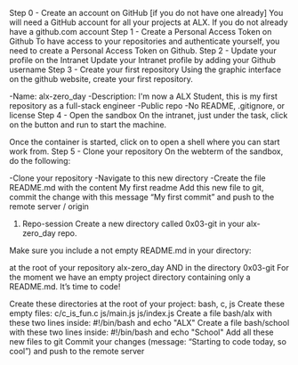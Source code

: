 Step 0 - Create an account on GitHub [if you do not have one already]
You will need a GitHub account for all your projects at ALX. If you do not already have a github.com account
Step 1 - Create a Personal Access Token on Github
To have access to your repositories and authenticate yourself, you need to create a Personal Access Token on Github.
Step 2 - Update your profile on the Intranet Update your Intranet profile by adding your Github username
Step 3 - Create your first repository
Using the graphic interface on the github website, create your first repository.

-Name: alx-zero_day
-Description: I'm now a ALX Student, this is my first repository as a full-stack engineer
-Public repo
-No README, .gitignore, or license 
Step 4 - Open the sandbox
On the intranet, just under the task, click on the button  and run to start the machine.

Once the container is started, click on  to open a shell where you can start work from.
Step 5 - Clone your repository
On the webterm of the sandbox, do the following:

-Clone your repository
-Navigate to this new directory
-Create the file README.md with the content My first readme
Add this new file to git, commit the change with this message “My first commit” and push to the remote server / origin
1) Repo-session
Create a new directory called 0x03-git in your alx-zero_day repo.

Make sure you include a not empty README.md in your directory:

at the root of your repository alx-zero_day
AND in the directory 0x03-git
For the moment we have an empty project directory containing only a README.md. It’s time to code!

Create these directories at the root of your project: bash, c, js
Create these empty files:
c/c_is_fun.c
js/main.js
js/index.js
Create a file bash/alx with these two lines inside: #!/bin/bash and echo "ALX"
Create a file bash/school with these two lines inside: #!/bin/bash and echo "School"
Add all these new files to git
Commit your changes (message: “Starting to code today, so cool”) and push to the remote server
